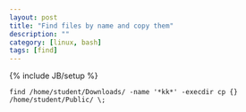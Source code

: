 ```yaml
---
layout: post
title: "Find files by name and copy them"
description: ""
category: [linux, bash]
tags: [find]
---
```

{% include JB/setup %}


    find /home/student/Downloads/ -name '*kk*' -execdir cp {} /home/student/Public/ \;

